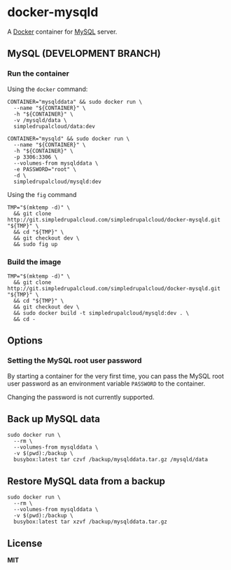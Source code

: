 # docker-mysqld

A [Docker](https://docker.com/) container for [MySQL](http://www.mysql.com/) server.

## MySQL (DEVELOPMENT BRANCH)

### Run the container

Using the `docker` command:

    CONTAINER="mysqlddata" && sudo docker run \
      --name "${CONTAINER}" \
      -h "${CONTAINER}" \
      -v /mysqld/data \
      simpledrupalcloud/data:dev

    CONTAINER="mysqld" && sudo docker run \
      --name "${CONTAINER}" \
      -h "${CONTAINER}" \
      -p 3306:3306 \
      --volumes-from mysqlddata \
      -e PASSWORD="root" \
      -d \
      simpledrupalcloud/mysqld:dev

Using the `fig` command

    TMP="$(mktemp -d)" \
      && git clone http://git.simpledrupalcloud.com/simpledrupalcloud/docker-mysqld.git "${TMP}" \
      && cd "${TMP}" \
      && git checkout dev \
      && sudo fig up

### Build the image

    TMP="$(mktemp -d)" \
      && git clone http://git.simpledrupalcloud.com/simpledrupalcloud/docker-mysqld.git "${TMP}" \
      && cd "${TMP}" \
      && git checkout dev \
      && sudo docker build -t simpledrupalcloud/mysqld:dev . \
      && cd -

## Options

### Setting the MySQL root user password

By starting a container for the very first time, you can pass the MySQL root user password as an environment variable `PASSWORD` to the container.

Changing the password is not currently supported.

## Back up MySQL data

    sudo docker run \
      --rm \
      --volumes-from mysqlddata \
      -v $(pwd):/backup \
      busybox:latest tar czvf /backup/mysqlddata.tar.gz /mysqld/data

## Restore MySQL data from a backup

    sudo docker run \
      --rm \
      --volumes-from mysqlddata \
      -v $(pwd):/backup \
      busybox:latest tar xzvf /backup/mysqlddata.tar.gz

## License

**MIT**
